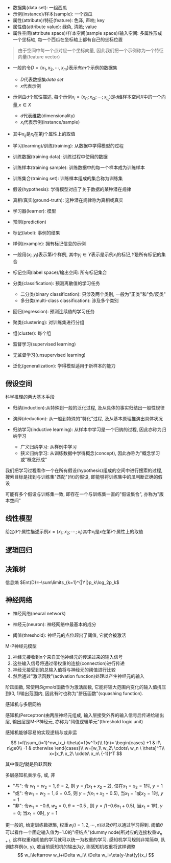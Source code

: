 - 数据集(data set): 一组西瓜
- 示例(instance)/样本(sample): 一个西瓜
- 属性(attribute)/特征(feature): 色泽, 声响; key
- 属性值(attribute value): 绿色, 清脆; value
- 属性空间(attribute space)/样本空间(sample space)/输入空间: 多属性形成一个坐标轴, 每一个西瓜在坐标轴上都有自己的坐标位置

> 由于空间中每一个点对应一个坐标向量, 因此我们把一个示例称为一个特征向量(feature vector)

- 一般的令$D=\{x_1,x_2,\cdots,x_m\}$表示有$m$个示例的数据集
  - $D$代表数据集$data\ set$
  - $x$代表示例
- 示例由$d$个属性描述, 每个示例$x_i=(x_{i1};x_{i2};\cdots;x_{i_d})$是$d$维样本空间$X$中的一个向量,$x\in X$
  - $d$代表维数(dimensionality)
  - $x_{i}$代表示例(instance/sample)
- 其中$x_{ij}$是$x_i$在第$j$个属性上的取值



- 学习(learning)/训练(training): 从数据中学得模型的过程
- 训练数据(training data): 训练过程中使用的数据
- 训练样本(training sample): 训练数据中的每一个样本成为训练样本
- 训练集合(training set): 训练样本组成的集合称为训练集
- 假设(hypothesis): 学得模型对应了关于数据的某种潜在规律
- 真相/真实(ground-truth): 这种潜在规律称为真相或真实
- 学习器(learner): 模型
- 预测(prediction)
- 标记(label): 事例的结果
- 样例(example): 拥有标记信息的示例
- 一般用$(x_i,y_i)$表示第$i$个样例, 其中$y_i\in Y$表示是示例$x_i$的标记,$Y$是所有标记的集合
- 标记空间(label space)/输出空间: 所有标记集合



- 分类(classification): 预测离散值的学习任务
  - 二分类(binary classification): 只涉及两个类别, 一般为"正类"和"负/反类"
  - 多分类(multi-class classification): 涉及多个类别
- 回归(regression): 预测连续值的学习任务



- 聚类(clustering): 对训练集进行分组
- 组(cluster): 每个组



- 监督学习(supervised learning)
- 无监督学习(unsupervised learning)



- 泛化(generalization): 学得模型适用于新样本的能力



## 假设空间

科学推理的两大基本手段

- 归纳(induction):从特殊到一般的泛化过程, 及从具体的事实归结出一般性规律
- 演绎(deduction): 从一般到特殊的"特化"过程, 及从基本原理推演出具体状况



- 归纳学习(inductive learning): 从样本中学习是一个归纳的过程, 因此亦称为归纳学习
    - 广义归纳学习: 从样例中学习
    - 狭义归纳学习: 从训练数据中学得概念(concept), 因此亦称为"概念学习或"概念形成"

我们把学习过程看作一个在所有假设(hypothesis)组成的空间中进行搜索的过程,  搜索目标是找到与训练集"匹配"(fit)的假设, 即能够将训练集中的瓜判断正确的假设

可能有多个假设与训练集一致, 即存在一个与训练集一直的"假设集合", 亦称为"版本空间"

## 线性模型

给定$d$个属性描述示例$x=(x_1;x_2;\cdots;x_i)$其中$x_i$是$x$在第$i$个属性上的取值

## 逻辑回归



## 决策树

信息熵 $Ent(D)=-\sum\limits_{k=1}^{|Y|}p_k\log_2p_k$

## 神经网络

- 神经网络(neural network)

- 神经元(neuron): 神经网络中最基本的成分

- 阈值(threshold): 神经元的点位超出了阈值, 它就会被激活

M-P神经元模型

1. 神经元接收到n个来自其他神经元的传递过来的输入信号
2. 这些输入信号将通过带权重的连接(connection)进行传递
3. 神经元接受到的总输入值将与神经元的阈值进行比较
4. 然后通过"激活函数"(activation function)处理以产生神经元的输入

阶跃函数, 常使用$Sigmoid$函数作为激活函数, 它能将较大范围内变化的输入值挤压到(0, 1)输出范围内, 因此有时也称为"挤压函数"(squashing function).

感知机与多层网络

感知机(Perceptron)由两层神经元组成, 输入层接受外界的输入信号后传递给输出层, 输出层是M-P神经元, 亦称为"阈值逻辑单元"(threshold logic unit)

感知机能够容易的实现逻辑与或非运

$$
t=f(\sum_{i=1}^nw_ix_i-\theta)=f(w^Tx)\\
f(n)=
\begin{cases}
+1 & if\ n\ge0\\
-1 & otherwise
\end{cases}\\
w=[w_1\ w_2\ \cdots\ w_n \ \theta]^T\\
x=[x_1\ x_2\ \cdots\ x_n\ {-1}]^T
$$

其中假定$f$就是阶跃函数

多层感知机表示与, 或, 非

- "与": 令 $w_1=w_2=1,\theta=2$, 则 $y=f(x_1+x_2-2)$, 仅在$x_1=x_2=1$时, $y=1$ 
- "或": 令$w_1=w_2=1,\theta=0.5$, 则 $y=f(x_1+x_2-0.5)$, 当$x_1=1$或$x_2=1$时, $y=1$ 
- "非": 令$w_1=-0.6,w_2=0,\theta=-0.5$ , 则 $y=f(-0.6x_1+0.5)$, 当$x_1=1$时, $y=0$; 当$x_1=0$时, $y=1$ 

更一般的, 给定训练数据集, 权重$w_i(i=1,2,\cdots,n)$以及$\theta$可以通过学习得到. 阈值$\theta$可以看作一个固定输入值为$-1.0$的"哑结点"(dummy node)所对应的连接权重$w_{n+1}$, 这样权重和阈值的学习就可以统一为权重的学习. 感知机学习规则非常简单, 队训练样例(x, y), 若当前感知机的输出为$\hat{y}$, 则感知机权重将这样调整
$$
w_i\leftarrow w_i+\Delta w_i\\
\Delta w_i=\eta(y-\hat{y})x_i
$$
